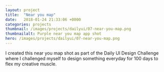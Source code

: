 ```yaml
---
layout: project
title:  "Near you map"
date:   2018-01-24 21:33:06 +0000
categories: projects
thumbnail: /images/projects/dailyui/07-near-you-map.png
thumbnailalt: Purple near you map app shot
hero: /images/projects/dailyui/07-near-you-map.png
---
```


I created this near you map shot as part of the Daily UI Design Challenge where I challenged myself to design something everyday for 100 days to flex my creative muscle.